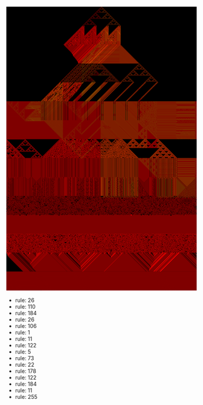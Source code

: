 ![photo](./output.png) 
 * rule: 26
* rule: 110
* rule: 184
* rule: 26
* rule: 106
* rule: 1
* rule: 11
* rule: 122
* rule: 5
* rule: 73
* rule: 22
* rule: 178
* rule: 122
* rule: 184
* rule: 11
* rule: 255
